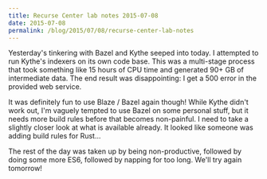 ```yaml
---
title: Recurse Center lab notes 2015-07-08
date: 2015-07-08
permalink: /blog/2015/07/08/recurse-center-lab-notes
---
```


Yesterday's tinkering with Bazel and Kythe seeped into today. I attempted to
run Kythe's indexers on its own code base. This was a multi-stage process that
took something like 15 hours of CPU time and generated 90+ GB of intermediate
data. The end result was disappointing: I get a 500 error in the provided web
service.

It was definitely fun to use Blaze / Bazel again though! While Kythe didn't
work out, I'm vaguely tempted to use Bazel on some personal stuff, but it needs
more build rules before that becomes non-painful. I need to take a slightly
closer look at what is available already. It looked like someone was adding
build rules for Rust... 

The rest of the day was taken up by being non-productive, followed by doing
some more ES6, followed by napping for too long. We'll try again tomorrow!
